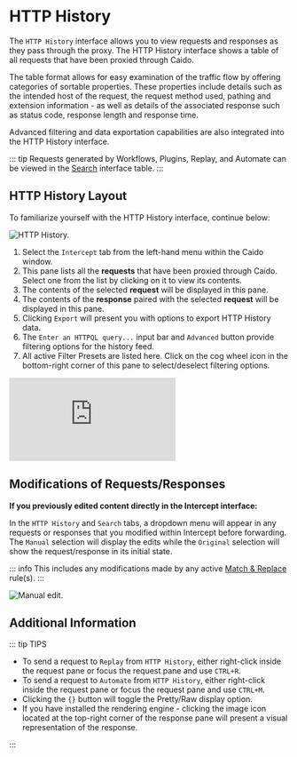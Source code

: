 # HTTP History

The `HTTP History` interface allows you to view requests and responses as they pass through the proxy. The HTTP History interface shows a table of all requests that have been proxied through Caido.

The table format allows for easy examination of the traffic flow by offering categories of sortable properties. These properties include details such as the intended host of the request, the request method used, pathing and extension information - as well as details of the associated response such as status code, response length and response time.

Advanced filtering and data exportation capabilities are also integrated into the HTTP History interface.

::: tip
Requests generated by Workflows, Plugins, Replay, and Automate can be viewed in the [Search](/guides/search.md) interface table.
:::

## HTTP History Layout

To familiarize yourself with the HTTP History interface, continue below:

<img alt="HTTP History." src="/_images/history_marked_layout.png" center/>

1. Select the `Intercept` tab from the left-hand menu within the Caido window.
2. This pane lists all the **requests** that have been proxied through Caido. Select one from the list by clicking on it to view its contents.
3. The contents of the selected **request** will be displayed in this pane.
4. The contents of the **response** paired with the selected **request** will be displayed in this pane.
5. Clicking `Export` will present you with options to export HTTP History data.
6. The `Enter an HTTPQL query...` input bar and `Advanced` button provide filtering options for the history feed.
7. All active Filter Presets are listed here. Click on the cog wheel icon in the bottom-right corner of this pane to select/deselect filtering options.

<div class="video small">
  <iframe src="https://www.youtube.com/embed/MZGr_u22UiA?si=IHDYqnGQ687BE8Qd" title="YouTube video player." frameborder="0"></iframe>
</div>

## Modifications of Requests/Responses

**If you previously edited content directly in the Intercept interface:**

In the `HTTP History` and `Search` tabs, a dropdown menu will appear in any requests or responses that you modified within Intercept before forwarding. The `Manual` selection will display the edits while the `Original` selection will show the request/response in its initial state.

::: info
This includes any modifications made by any active [Match & Replace](/guides/match_replace.md) rule(s).
:::

<img alt="Manual edit." src="/_images/edited_history_marked_layout.png" center/>

## Additional Information

::: tip TIPS

- To send a request to `Replay` from `HTTP History`, either right-click inside the request pane or focus the request pane and use `CTRL+R`.
- To send a request to `Automate` from `HTTP History`, either right-click inside the request pane or focus the request pane and use `CTRL+M`.
- Clicking the `{}` button will toggle the Pretty/Raw display option.
- If you have installed the rendering engine - clicking the image icon located at the top-right corner of the response pane will present a visual representation of the response.

:::
